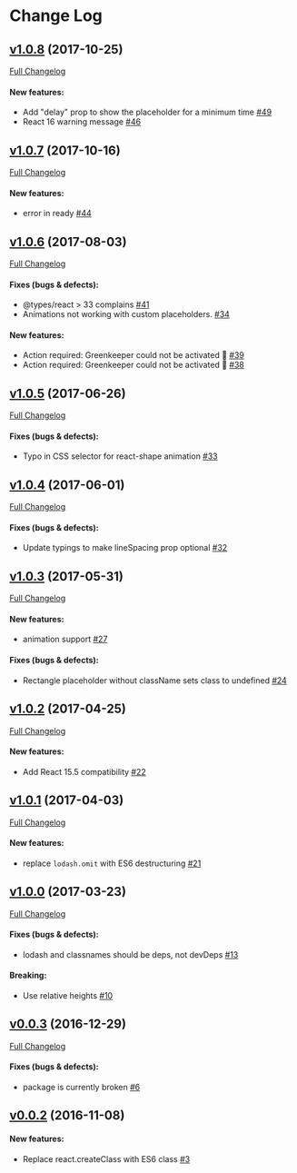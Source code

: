 #  Change Log



## [v1.0.8](https://github.com/buildo/react-placeholder/tree/v1.0.8) (2017-10-25)
[Full Changelog](https://github.com/buildo/react-placeholder/compare/v1.0.7...v1.0.8)

#### New features:

- Add "delay" prop to show the placeholder for a minimum time [#49](https://github.com/buildo/react-placeholder/issues/49)
- React 16 warning message [#46](https://github.com/buildo/react-placeholder/issues/46)

## [v1.0.7](https://github.com/buildo/react-placeholder/tree/v1.0.7) (2017-10-16)
[Full Changelog](https://github.com/buildo/react-placeholder/compare/v1.0.6...v1.0.7)

#### New features:

- error in ready [#44](https://github.com/buildo/react-placeholder/issues/44)

## [v1.0.6](https://github.com/buildo/react-placeholder/tree/v1.0.6) (2017-08-03)
[Full Changelog](https://github.com/buildo/react-placeholder/compare/v1.0.5...v1.0.6)

#### Fixes (bugs & defects):

- @types/react > 33 complains [#41](https://github.com/buildo/react-placeholder/issues/41)
- Animations not working with custom placeholders. [#34](https://github.com/buildo/react-placeholder/issues/34)

#### New features:

- Action required: Greenkeeper could not be activated 🚨 [#39](https://github.com/buildo/react-placeholder/issues/39)
- Action required: Greenkeeper could not be activated 🚨 [#38](https://github.com/buildo/react-placeholder/issues/38)

## [v1.0.5](https://github.com/buildo/react-placeholder/tree/v1.0.5) (2017-06-26)
[Full Changelog](https://github.com/buildo/react-placeholder/compare/v1.0.4...v1.0.5)

#### Fixes (bugs & defects):

- Typo in CSS selector for react-shape animation [#33](https://github.com/buildo/react-placeholder/issues/33)

## [v1.0.4](https://github.com/buildo/react-placeholder/tree/v1.0.4) (2017-06-01)
[Full Changelog](https://github.com/buildo/react-placeholder/compare/v1.0.3...v1.0.4)

#### Fixes (bugs & defects):

- Update typings to make lineSpacing prop optional [#32](https://github.com/buildo/react-placeholder/issues/32)

## [v1.0.3](https://github.com/buildo/react-placeholder/tree/v1.0.3) (2017-05-31)
[Full Changelog](https://github.com/buildo/react-placeholder/compare/v1.0.2...v1.0.3)

#### New features:

- animation support [#27](https://github.com/buildo/react-placeholder/issues/27)

#### Fixes (bugs & defects):

- Rectangle placeholder without className sets class to undefined [#24](https://github.com/buildo/react-placeholder/issues/24)

## [v1.0.2](https://github.com/buildo/react-placeholder/tree/v1.0.2) (2017-04-25)
[Full Changelog](https://github.com/buildo/react-placeholder/compare/v1.0.1...v1.0.2)

#### New features:

- Add React 15.5 compatibility [#22](https://github.com/buildo/react-placeholder/issues/22)

## [v1.0.1](https://github.com/buildo/react-placeholder/tree/v1.0.1) (2017-04-03)
[Full Changelog](https://github.com/buildo/react-placeholder/compare/v1.0.0...v1.0.1)

#### New features:

- replace `lodash.omit` with ES6 destructuring [#21](https://github.com/buildo/react-placeholder/issues/21)

## [v1.0.0](https://github.com/buildo/react-placeholder/tree/v1.0.0) (2017-03-23)
[Full Changelog](https://github.com/buildo/react-placeholder/compare/v0.0.3...v1.0.0)

#### Fixes (bugs & defects):

- lodash and classnames should be deps, not devDeps [#13](https://github.com/buildo/react-placeholder/issues/13)

#### Breaking:

- Use relative heights [#10](https://github.com/buildo/react-placeholder/issues/10)

## [v0.0.3](https://github.com/buildo/react-placeholder/tree/v0.0.3) (2016-12-29)
[Full Changelog](https://github.com/buildo/react-placeholder/compare/v0.0.2...v0.0.3)

#### Fixes (bugs & defects):

- package is currently broken [#6](https://github.com/buildo/react-placeholder/issues/6)

## [v0.0.2](https://github.com/buildo/react-placeholder/tree/v0.0.2) (2016-11-08)


#### New features:

- Replace react.createClass with ES6 class [#3](https://github.com/buildo/react-placeholder/issues/3)